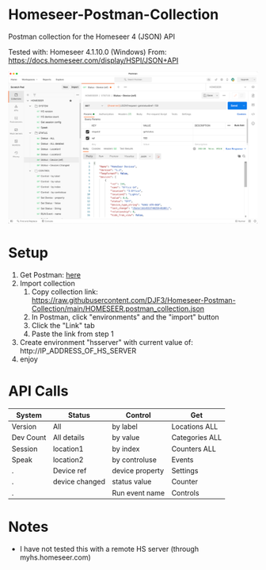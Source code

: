 # Homeseer-Postman-Collection
Postman collection for the Homeseer 4 (JSON) API

Tested with: Homeseer 4.1.10.0 (Windows)
From: https://docs.homeseer.com/display/HSPI/JSON+API


![postman screenshot](/_images/HOMESEER.postman_collection.png)



# Setup

1. Get Postman: [here](https://www.postman.com/)
2. Import collection 
    1. Copy collection link: https://raw.githubusercontent.com/DJF3/Homeseer-Postman-Collection/main/HOMESEER.postman_collection.json
    2. In Postman, click "environments" and the "import" button
    3. Click the "Link" tab
    4. Paste the link from step 1
4. Create environment "hsserver" with current value of: http://IP_ADDRESS_OF_HS_SERVER
5. enjoy



# API Calls

System | Status | Control | Get | 
------------ | ------------- | ------------- | -------------
Version | All            | by label        | Locations ALL
Dev Count | All details  | by value        | Categories ALL
Session | location1      | by index        | Counters ALL
Speak   | location2      | by controluse   | Events
.       | Device ref     | device property | Settings
.       | device changed | status value    | Counter
.       |                | Run event name  | Controls


# Notes

- I have not tested this with a remote HS server (through myhs.homeseer.com) 

